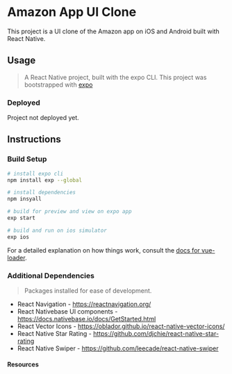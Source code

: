 # Amazon App UI Clone

This project is a UI clone of the Amazon app on iOS and Android built with React Native.

## Usage

> A React Native project, built with the expo CLI.
> This project was bootstrapped with [expo](https://expo.io/learn)

### Deployed
Project not deployed yet.

## Instructions
### Build Setup

``` bash
# install expo cli
npm install exp --global

# install dependencies
npm insyall

# build for preview and view on expo app
exp start

# build and run on ios simulator
exp ios
```

For a detailed explanation on how things work, consult the [docs for vue-loader](http://vuejs.github.io/vue-loader).

### Additional Dependencies
> Packages installed for ease of development.
* React Navigation - https://reactnavigation.org/
* React Nativebase UI components - https://docs.nativebase.io/docs/GetStarted.html
* React Vector Icons - https://oblador.github.io/react-native-vector-icons/
* React Native Star Rating - https://github.com/djchie/react-native-star-rating
* React Native Swiper - https://github.com/leecade/react-native-swiper

#### Resources
